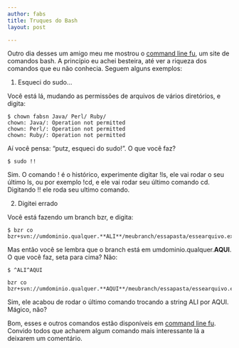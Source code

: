 ```yaml
---
author: fabs
title: Truques do Bash
layout: post

---
```

Outro dia desses um amigo meu me mostrou o [command line fu][1], um site de comandos bash. A princípio eu achei besteira, até ver a riqueza dos comandos que eu não conhecia. Seguem alguns exemplos:

1) Esqueci do sudo…

Você está lá, mudando as permissões de arquivos de vários diretórios, e digita:

	$ chown fabsn Java/ Perl/ Ruby/  
	chown: Java/: Operation not permitted  
	chown: Perl/: Operation not permitted  
	chown: Ruby/: Operation not permitted

Aí você pensa: “putz, esqueci do sudo!”. O que você faz?

	$ sudo !!

Sim. O comando ! é o histórico, experimente digitar !ls, ele vai rodar o seu último ls, ou por exemplo !cd, e ele vai rodar seu último comando cd. Digitando !! ele roda seu ultimo comando.

2) Digitei errado

Você está fazendo um branch bzr, e digita:

	$ bzr co bzr+svn://umdominio.qualquer.**ALI**/meubranch/essapasta/essearquivo.extensão

Mas então você se lembra que o branch está em umdominio.qualquer.**AQUI**. O que você faz, seta para cima? Não:

	$ ^ALI^AQUI

	bzr co bzr+svn://umdominio.qualquer.**AQUI**/meubranch/essapasta/essearquivo.extensão

Sim, ele acabou de rodar o último comando trocando a string ALI por AQUI. Mágico, não?

Bom, esses e outros comandos estão disponíveis em [command line fu][1]. Convido todos que acharem algum comando mais interessante lá a deixarem um comentário. 














 [1]: http://www.commandlinefu.com/commands/browse/sort-by-votes





